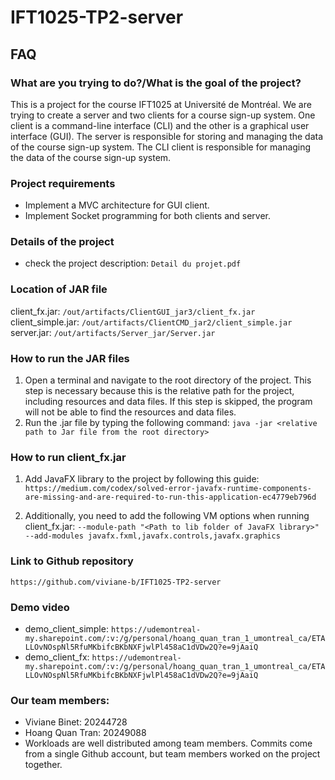 # IFT1025-TP2-server

## FAQ

### What are you trying to do?/What is the goal of the project?
This is a project for the course IFT1025 at Université de Montréal.
We are trying to create a server and two clients for a course sign-up system. One client is a command-line interface (CLI) and the other is a graphical user interface (GUI). 
The server is responsible for storing and managing the data of the course sign-up system. 
The CLI client is responsible for managing the data of the course sign-up system.

### Project requirements
- Implement a MVC architecture for GUI client. 
- Implement Socket programming for both clients and server.

### Details of the project
- check the project description: ```Detail du projet.pdf```

### Location of JAR file
client_fx.jar: ```/out/artifacts/ClientGUI_jar3/client_fx.jar```
client_simple.jar: ```/out/artifacts/ClientCMD_jar2/client_simple.jar```
server.jar: ```/out/artifacts/Server_jar/Server.jar```

### How to run the JAR files
1. Open a terminal and navigate to the root directory of the project. This step is necessary because this is the relative path for the project, including resources and data files. If this step is skipped, the program will not be able to find the resources and data files.
2. Run the .jar file by typing the following command: ```java -jar <relative path to Jar file from the root directory>```

### How to run client_fx.jar
1. Add JavaFX library to the project by following this guide: 
```https://medium.com/codex/solved-error-javafx-runtime-components-are-missing-and-are-required-to-run-this-application-ec4779eb796d```

2. Additionally, you need to add the following VM options when running client_fx.jar: 
```--module-path "<Path to lib folder of JavaFX library>" --add-modules javafx.fxml,javafx.controls,javafx.graphics```

### Link to Github repository
```https://github.com/viviane-b/IFT1025-TP2-server```

### Demo video
- demo_client_simple: ```https://udemontreal-my.sharepoint.com/:v:/g/personal/hoang_quan_tran_1_umontreal_ca/ETALLOvNOspNl5RfuMKbifcBKbNXFjwlPl458aC1dVDw2Q?e=9jAaiQ```
- demo_client_fx: ```https://udemontreal-my.sharepoint.com/:v:/g/personal/hoang_quan_tran_1_umontreal_ca/ETALLOvNOspNl5RfuMKbifcBKbNXFjwlPl458aC1dVDw2Q?e=9jAaiQ```

### Our team members: 
- Viviane Binet: 20244728
- Hoang Quan Tran: 20249088
- Workloads are well distributed among team members. Commits come from a single Github account, but team members worked on the project together.